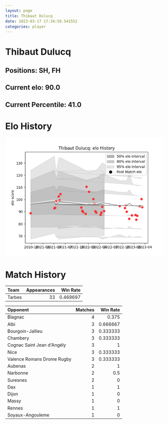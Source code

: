 ```yaml
---  
layout: page  
title: Thibaut Dulucq  
date: 2023-03-17 17:34:59.541552  
categories: player  
---
```

# Thibaut Dulucq

## Positions: SH, FH

## Current elo: 90.0

## Current Percentile: 41.0

# Elo History


![elo history](history_ThibautDulucq.png)
# Match History


| Team   |   Appearances |   Win Rate |
|:-------|--------------:|-----------:|
| Tarbes |            33 |   0.469697 |

| Opponent                   |   Matches |   Win Rate |
|:---------------------------|----------:|-----------:|
| Blagnac                    |         4 |   0.375    |
| Albi                       |         3 |   0.666667 |
| Bourgoin-Jallieu           |         3 |   0.333333 |
| Chambery                   |         3 |   0.333333 |
| Cognac Saint Jean d'Angély |         3 |   1        |
| Nice                       |         3 |   0.333333 |
| Valence Romans Drome Rugby |         3 |   0.333333 |
| Aubenas                    |         2 |   1        |
| Narbonne                   |         2 |   0.5      |
| Suresnes                   |         2 |   0        |
| Dax                        |         1 |   1        |
| Dijon                      |         1 |   0        |
| Massy                      |         1 |   0        |
| Rennes                     |         1 |   1        |
| Soyaux-Angouleme           |         1 |   0        |